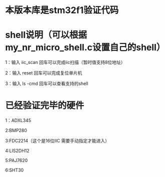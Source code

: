 <!--
 * @Descripttion: 文件描述
 * @version: 文件版本
 * @Author: jinsc
 * @Date: 2022-06-02 15:51:15
 * @LastEditors: jinsc
 * @LastEditTime: 2022-08-23 13:37:55
 * @FilePath: \undefinedd:\DSP\stm32f103ve\1_HW_test\README.md
-->
# 本版本库是stm32f1验证代码

# shell说明（可以根据my_nr_micro_shell.c设置自己的shell）

1：输入 iic_scan 回车可以完成iic扫描（暂时值支持8位地址）

2：输入 reset 回车可以完成复位单片机

3：输入 ls -cmd 回车可以查看支持的shell

# 已经验证完毕的硬件
1：ADXL345

2:BMP280

3:FDC2214（这个是16位IIC 需要手动指定才能进入）

4:LIS2DH12

5:PAJ7620

6:SHT30